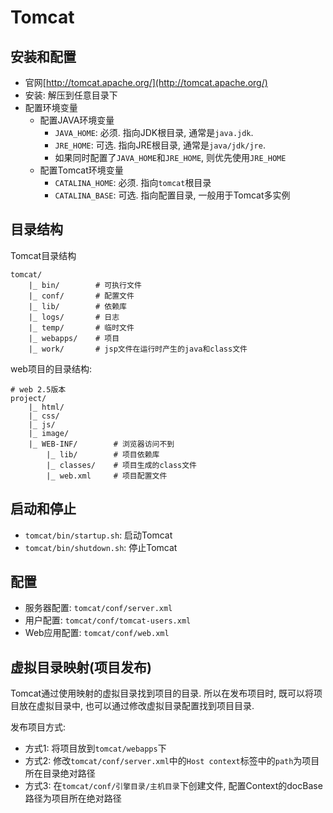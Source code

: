 # Tomcat

## 安装和配置

* 官网[http://tomcat.apache.org/](http://tomcat.apache.org/)
* 安装: 解压到任意目录下
* 配置环境变量
    - 配置JAVA环境变量
        - `JAVA_HOME`: 必须. 指向JDK根目录, 通常是`java.jdk`.
        - `JRE_HOME`: 可选. 指向JRE根目录, 通常是`java/jdk/jre`.
        - 如果同时配置了`JAVA_HOME`和`JRE_HOME`, 则优先使用`JRE_HOME`
    - 配置Tomcat环境变量
        - `CATALINA_HOME`: 必须. 指向`tomcat`根目录
        - `CATALINA_BASE`: 可选. 指向配置目录, 一般用于Tomcat多实例

## 目录结构

Tomcat目录结构

```shell
tomcat/
    |_ bin/        # 可执行文件
    |_ conf/       # 配置文件
    |_ lib/        # 依赖库
    |_ logs/       # 日志
    |_ temp/       # 临时文件
    |_ webapps/    # 项目
    |_ work/       # jsp文件在运行时产生的java和class文件
```

web项目的目录结构:

```shell
# web 2.5版本
project/
    |_ html/
    |_ css/
    |_ js/
    |_ image/
    |_ WEB-INF/        # 浏览器访问不到
        |_ lib/        # 项目依赖库
        |_ classes/    # 项目生成的class文件
        |_ web.xml     # 项目配置文件
```

## 启动和停止

* `tomcat/bin/startup.sh`: 启动Tomcat
* `tomcat/bin/shutdown.sh`: 停止Tomcat


## 配置

* 服务器配置: `tomcat/conf/server.xml`
* 用户配置: `tomcat/conf/tomcat-users.xml`
* Web应用配置: `tomcat/conf/web.xml`

## 虚拟目录映射(项目发布)

Tomcat通过使用映射的虚拟目录找到项目的目录. 所以在发布项目时, 既可以将项目放在虚拟目录中, 也可以通过修改虚拟目录配置找到项目目录.

发布项目方式:
* 方式1: 将项目放到`tomcat/webapps`下
* 方式2: 修改`tomcat/conf/server.xml`中的`Host context`标签中的`path`为项目所在目录绝对路径
* 方式3: 在`tomcat/conf/引擎目录/主机目录`下创建文件, 配置Context的docBase路径为项目所在绝对路径
